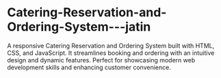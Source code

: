 # Catering-Reservation-and-Ordering-System---jatin
A responsive Catering Reservation and Ordering System built with HTML, CSS, and JavaScript. It streamlines booking and ordering with an intuitive design and dynamic features. Perfect for showcasing modern web development skills and enhancing customer convenience.
